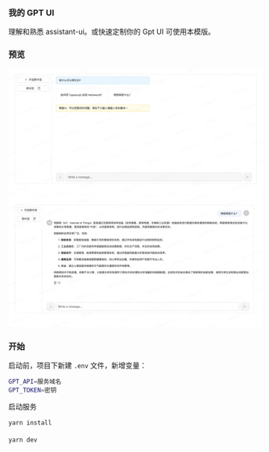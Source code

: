 ### 我的 GPT UI

理解和熟悉 assistant-ui。或快速定制你的 Gpt UI 可使用本模版。

### 预览

![img1](./assets/example1.png)
![img2](./assets/example2.png)

### 开始

启动前，项目下新建 `.env` 文件，新增变量：

```sh
GPT_API=服务域名
GPT_TOKEN=密钥
```

启动服务

```sh
yarn install

yarn dev
```
